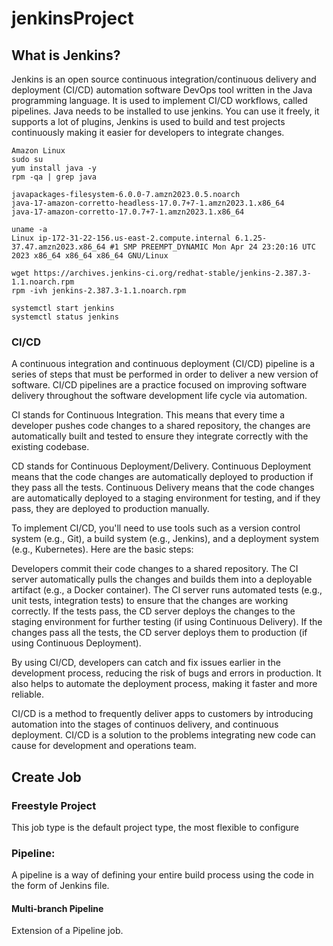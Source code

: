 # jenkinsProject

## What is Jenkins?

Jenkins is an open source continuous integration/continuous delivery and deployment (CI/CD) automation software DevOps tool written in the Java programming language. It is used to implement CI/CD workflows, called pipelines.
Java needs to be installed to use jenkins. You can use it freely, it supports a lot of plugins, Jenkins is used to build and test projects continuously making it easier for developers to integrate changes. 

```
Amazon Linux
sudo su
yum install java -y
rpm -qa | grep java

javapackages-filesystem-6.0.0-7.amzn2023.0.5.noarch
java-17-amazon-corretto-headless-17.0.7+7-1.amzn2023.1.x86_64
java-17-amazon-corretto-17.0.7+7-1.amzn2023.1.x86_64

uname -a
Linux ip-172-31-22-156.us-east-2.compute.internal 6.1.25-37.47.amzn2023.x86_64 #1 SMP PREEMPT_DYNAMIC Mon Apr 24 23:20:16 UTC 2023 x86_64 x86_64 x86_64 GNU/Linux

wget https://archives.jenkins-ci.org/redhat-stable/jenkins-2.387.3-1.1.noarch.rpm
rpm -ivh jenkins-2.387.3-1.1.noarch.rpm 

systemctl start jenkins 
systemctl status jenkins
```

### CI/CD 

A continuous integration and continuous deployment (CI/CD) pipeline is a series of steps that must be performed in order to deliver a new version of software. CI/CD pipelines are a practice focused on improving software delivery throughout the software development life cycle via automation.

CI stands for Continuous Integration. This means that every time a developer pushes code changes to a shared repository, the changes are automatically built and tested to ensure they integrate correctly with the existing codebase.

CD stands for Continuous Deployment/Delivery. Continuous Deployment means that the code changes are automatically deployed to production if they pass all the tests. Continuous Delivery means that the code changes are automatically deployed to a staging environment for testing, and if they pass, they are deployed to production manually.

To implement CI/CD, you'll need to use tools such as a version control system (e.g., Git), a build system (e.g., Jenkins), and a deployment system (e.g., Kubernetes). Here are the basic steps:

Developers commit their code changes to a shared repository.
The CI server automatically pulls the changes and builds them into a deployable artifact (e.g., a Docker container).
The CI server runs automated tests (e.g., unit tests, integration tests) to ensure that the changes are working correctly.
If the tests pass, the CD server deploys the changes to the staging environment for further testing (if using Continuous Delivery).
If the changes pass all the tests, the CD server deploys them to production (if using Continuous Deployment).

By using CI/CD, developers can catch and fix issues earlier in the development process, reducing the risk of bugs and errors in production. It also helps to automate the deployment process, making it faster and more reliable.

CI/CD is a method to frequently deliver apps to customers by introducing automation into the stages of continuos delivery, and continuous deployment. CI/CD is a solution to the problems integrating new code can cause for development and operations team.
## Create Job

### Freestyle Project

This job type is the default project type, the most flexible to configure

### Pipeline:

A pipeline is a way  of defining your entire build process using the code in the form of Jenkins file.

#### Multi-branch Pipeline

Extension of a Pipeline job.

